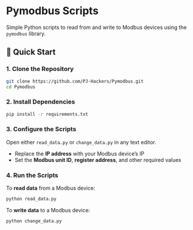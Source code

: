 # Pymodbus Scripts

Simple Python scripts to read from and write to Modbus devices using the `pymodbus` library.

## 🚀 Quick Start

### 1. Clone the Repository

```bash
git clone https://github.com/PJ-Hackers/Pymodbus.git
cd Pymodbus
```

### 2. Install Dependencies

```bash
pip install -r requirements.txt
```

### 3. Configure the Scripts

Open either `read_data.py` or `change_data.py` in any text editor.

* Replace the **IP address** with your Modbus device’s IP
* Set the **Modbus unit ID**, **register address**, and other required values

### 4. Run the Scripts

To **read data** from a Modbus device:

```bash
python read_data.py
```

To **write data** to a Modbus device:

```bash
python change_data.py
```
